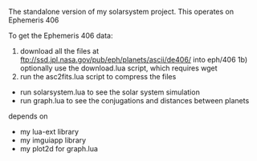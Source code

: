 The standalone version of my solarsystem project.
This operates on Ephemeris 406

To get the Ephemeris 406 data:
1) download all the files at ftp://ssd.jpl.nasa.gov/pub/eph/planets/ascii/de406/ into eph/406
1b) optionally use the download.lua script, which requires wget
2) run the asc2fits.lua script to compress the files

- run solarsystem.lua to see the solar system simulation
- run graph.lua to see the conjugations and distances between planets

depends on
- my lua-ext library
- my imguiapp library
- my plot2d for graph.lua
